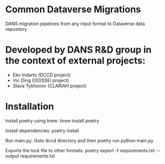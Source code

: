 # Common Dataverse Migrations
DANS migration pipelines from any input format to Dataverse data repository

# Developed by DANS R&D group in the context of external projects:
- Eko Indarto (DCCD project)
- Vic Ding (ODISSEI project)
- Slava Tykhonov (CLARIAH project)

# Installation 

Install poetry using brew: brew install poetry

Install dependencies: poetry install

Run main.py: Goto dccd directory and then
poetry run python main.py 


Exports the lock file to other formats:
poetry export -f requirements.txt --output requirements.txt
